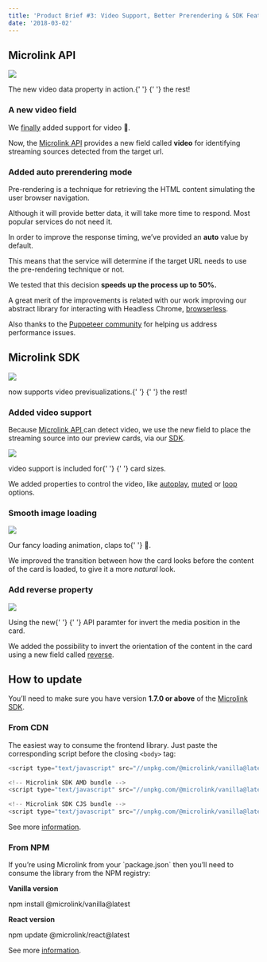 ```yaml
---
title: 'Product Brief #3: Video Support, Better Prerendering & SDK Features'
date: '2018-03-02'
---
```


## Microlink API

![](https://i.imgur.com/o8cC1k4.png)

<Figcaption>
  The new video data property in action.{' '}
  <Link
    href='https://api.microlink.io/?url=https://www.amazon.com/dp/B06XCM9LJ4'
    children='Explore'
  />{' '}
  the rest!
</Figcaption>

### A new video field

We [finally](https://github.com/microlinkhq/metascraper/pull/56) added support for video 🎉.

Now, the [Microlink API](/docs/api/getting-started/overview) provides a new field called **video** for identifying streaming sources detected from the target url.

### Added auto prerendering mode

Pre-rendering is a technique for retrieving the HTML content simulating the user browser navigation.

Although it will provide better data, it will take more time to respond. Most popular services do not need it.

In order to improve the response timing, we’ve provided an **auto** value by default.

This means that the service will determine if the target URL needs to use the pre-rendering technique or not.

We tested that this decision **speeds up the process up to 50%.**

A great merit of the improvements is related with our work improving our abstract library for interacting with Headless Chrome, [browserless](https://browserless.js.org).

Also thanks to the [Puppeteer community](https://github.com/GoogleChrome/puppeteer) for helping us address performance issues.

## Microlink SDK

![](https://i.imgur.com/MkuOzT9.gif)

<Figcaption>
  <Link href='/docs' children='Microlink SDK' /> now supports video
  previsualizations.{' '}
  <Link
    href='https://storybook.microlink.io/?selectedKind=Normal&selectedStory=with%20video%20media&full=0&addons=1&stories=1&panelRight=0&addonPanel=kadira%2Fjsx%2Fpanel'
    children='Explore'
  />{' '}
  the rest!
</Figcaption>

### Added video support

Because [Microlink API ](/docs/api/getting-started/overview)can detect video, we use the new field to place the streaming source into our preview cards, via our [SDK](/docs/sdk/getting-started/overview).

![](https://cdn-images-1.medium.com/max/1440/1*PWDop7s7KmmmvccVbULiyA.gif)

<Figcaption>
  video support is included for{' '}
  <Link
    href='/docs/sdk/parameters/size'
    children='normal or large'
  />{' '}
  card sizes.
</Figcaption>

We added properties to control the video, like [autoplay](/docs/sdk/parameters/media/auto-play), [muted](/docs/sdk/parameters/media/muted) or [loop](/docs/sdk/parameters/media/loop) options.

### Smooth image loading

![](https://cdn-images-1.medium.com/max/1440/1*FwTUJSw1Vn4g8eC5wzMCkQ.gif)

<Figcaption>
  Our fancy loading animation, claps to{' '}
  <Link href='https://twitter.com/breadadams' children='@breadadamas' /> 👏.
</Figcaption>

We improved the transition between how the card looks before the content of the card is loaded, to give it a more *natural* look.

### Add reverse property

![](https://i.imgur.com/qyPAMve.png)

<Figcaption>
  Using the new{' '}
  <Link
    href='/docs/sdk/parameters/direction'
    children='direction'
  />{' '}
  API paramter for invert the media position in the card.
</Figcaption>

We added the possibility to invert the orientation of the content in the card using a new field called [reverse](/docs/sdk/parameters/direction).

## How to update

You’ll need to make sure you have version **1.7.0 or above** of the [Microlink SDK](/docs).

### From CDN

The easiest way to consume the frontend library. Just paste the corresponding script before the closing `<body>` tag:

```js
<script type="text/javascript" src="//unpkg.com/@microlink/vanilla@latest/umd/microlink.min.js"></script>

<!-- Microlink SDK AMD bundle -->
<script type="text/javascript" src="//unpkg.com/@microlink/vanilla@latest/amd/microlink.min.js"></script>

<!-- Microlink SDK CJS bundle -->
<script type="text/javascript" src="//unpkg.com/@microlink/vanilla@latest/cjs/microlink.min.js"></script>`}</PreCode>
```

See more [information](/docs/sdk/getting-started/overview/getting-started/vanilla).

### From NPM

If you’re using Microlink from your \`package.json\` then you’ll need to consume the library from the NPM registry:

**Vanilla version**

<Terminal>npm install @microlink/vanilla@latest</Terminal>

**React version**

<Terminal>npm update @microlink/react@latest</Terminal>

See more [information](/docs/sdk/integrations/react).
